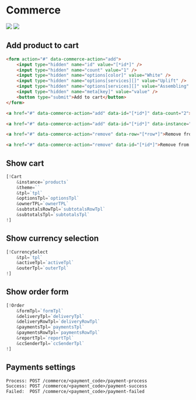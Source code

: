 # Commerce

<img src="https://img.shields.io/badge/CMS-%3E%3D1.4.6-green.svg"> <img src="https://img.shields.io/badge/PHP-%3E=5.6-green.svg?php=5.6">

## Add product to cart

```html
<form action="#" data-commerce-action="add">
	<input type="hidden" name="id" value="[*id*]" />
	<input type="hidden" name="count" value="1" />
	<input type="hidden" name="options[color]" value="White" />
	<input type="hidden" name="options[services][]" value="Uplift" />
	<input type="hidden" name="options[services][]" value="Assembling" />
	<input type="hidden" name="meta[key]" value="value" />
	<button type="submit">Add to cart</button>
</form>

<a href="#" data-commerce-action="add" data-id="[*id*]" data-count="2">Add to cart</a>

<a href="#" data-commerce-action="add" data-id="[*id*]" data-instance="wishlist">Add to wishlist</a>

<a href="#" data-commerce-action="remove" data-row="[*row*]">Remove from cart by row hash</a>

<a href="#" data-commerce-action="remove" data-id="[*id*]">Remove from cart by ID</a>
```

## Show cart

```php
[!Cart
    &instance=`products`
    &theme=``
    &tpl=`tpl`
    &optionsTpl=`optionsTpl`
    &ownerTPL=`ownerTPL`
    &subtotalsRowTpl=`subtotalsRowTpl`
    &subtotalsTpl=`subtotalsTpl`
!]
```

## Show currency selection

```php
[!CurrencySelect
    &tpl=`tpl`
    &activeTpl=`activeTpl`
    &outerTpl=`outerTpl`
!]
```

## Show order form

```php
[!Order
    &formTpl=`formTpl`
    &deliveryTpl=`deliveryTpl`
    &deliveryRowTpl=`deliveryRowTpl`
    &paymentsTpl=`paymentsTpl`
    &paymentsRowTpl=`paymentsRowTpl`
    &reportTpl=`reportTpl`
    &ccSenderTpl=`ccSenderTpl`
!]
```

## Payments settings

```txt
Process: POST /commerce/<payment_code>/payment-process
Success: POST /commerce/<payment_code>/payment-success
Failed:  POST /commerce/<payment_code>/payment-failed
```

